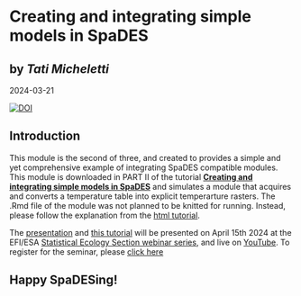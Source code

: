 # Creating and integrating simple models in SpaDES
## by *Tati Micheletti*    
2024-03-21

[![DOI](https://zenodo.org/badge/777692281.svg)](https://zenodo.org/doi/10.5281/zenodo.10964460)

## Introduction 

This module is the second of three, and created to provides a simple and yet comprehensive example of integrating SpaDES 
compatible modules. This module is downloaded in PART II of the tutorial [**Creating and integrating simple models in SpaDES**]() and simulates a module that acquires and converts a temperature table into explicit temperarture rasters. The .Rmd file 
of the module was not planned to be knitted for running. Instead, please follow the explanation from the [html tutorial](https://html-preview.github.io/?url=https://github.com/tati-micheletti/EFI_webinar/blob/main/HandsOn.html).

The [presentation](https://github.com/tati-micheletti/EFI_webinar/blob/main/Micheletti_SpaDES.pptx) and [this tutorial](https://html-preview.github.io/?url=https://github.com/tati-micheletti/EFI_webinar/blob/main/HandsOn.html) will be presented on April 15th 2024 at the EFI/ESA [Statistical Ecology Section webinar series](https://ecoforecast.org/workshops/statistical-methods-seminar-series/#details), 
and live on [YouTube](https://www.youtube.com/watch?v=sjE6j9Mw_K8). To register for the seminar, please [click here](https://notredame.zoom.us/webinar/register/WN_7HIO_OJERCWpVbLEK_q5QA)

## Happy SpaDESing!




